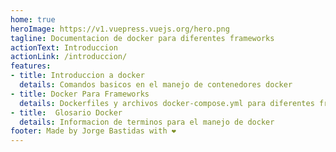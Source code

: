 ```yaml
---
home: true
heroImage: https://v1.vuepress.vuejs.org/hero.png
tagline: Documentacion de docker para diferentes frameworks
actionText: Introduccion
actionLink: /introduccion/
features:
- title: Introduccion a docker
  details: Comandos basicos en el manejo de contenedores docker
- title: Docker Para Frameworks
  details: Dockerfiles y archivos docker-compose.yml para diferentes frameworks
- title:  Glosario Docker
  details: Informacion de terminos para el manejo de docker
footer: Made by Jorge Bastidas with ❤️
---
```


